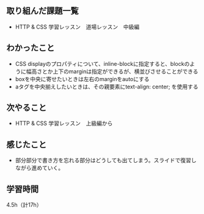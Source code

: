 ## 取り組んだ課題一覧
- HTTP & CSS 学習レッスン　道場レッスン　中級編

## わかったこと
- CSS displayのプロパティについて、inline-blockに指定すると、blockのように幅高さとか上下のmarginは指定ができるが、横並びさせることができる
- boxを中央に寄せたいときは左右のmarginをautoにする
- aタグを中央揃えしたいときは、その親要素にtext-align: center; を使用する

## 次やること
- HTTP & CSS 学習レッスン　上級編から

## 感じたこと
- 部分部分で書き方を忘れる部分はどうしても出てしまう。スライドで復習しながら進めていく。

## 学習時間
4.5h（計17h）
